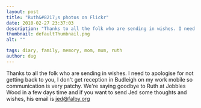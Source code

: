```yaml
---
layout: post
title: "Ruth&#8217;s photos on Flickr"
date: 2010-02-27 23:37:03
description: "Thanks to all the folk who are sending in wishes. I need to apologise for not getting back to you, I don&#8217;t get reception in Budleigh on my work mobile so communication is very patchy. We&#8217;re saying goodbye to Ruth&#8230;"
thumbnail: defaultThumbnail.png
alt: ""

tags: diary, family, memory, mom, mum, ruth
author: dug
---
```


<p>Thanks to all the folk who are sending in wishes. I need to apologise for not getting back to you, I don't get reception in Budleigh on my work mobile so communication is very patchy. We're saying goodbye to Ruth at Jobbles Wood in a few days time and if you want to send Jed some thoughts and wishes, his email is <a href="mailto:%6A%65%64%40%66%61%6C%62%79%2E%6F%72%67">jed@falby.org</a></p>
